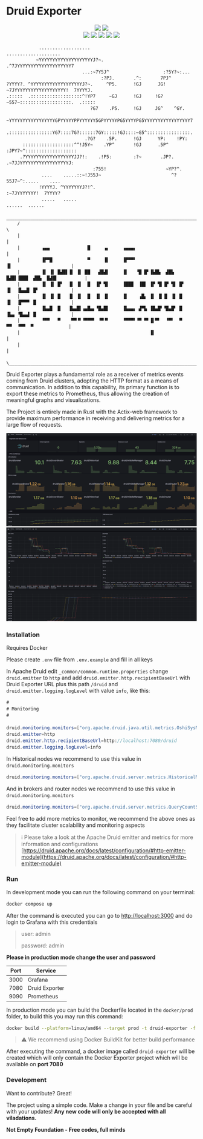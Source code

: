 # Druid Exporter

<p align="center">
    <img src="https://img.shields.io/github/v/release/kiwfy/druid_exporter.svg?style=flat-square&color=29F1FB&labelColor=22272E" />
    <img src="https://img.shields.io/badge/Welcome-29C68F?style=flat-square&label=PRs&labelColor=22272E&logo=git">
    <br/>
    <img src="https://img.shields.io/badge/Rust-000000.svg?style=flat-square&logo=Rust&logoColor=white">
    <img src="https://img.shields.io/badge/Apache%20Druid-29F1FB.svg?style=flat-square&logo=Apache-Druid&logoColor=black">
    <img src="https://img.shields.io/badge/Docker-2496ED.svg?style=flat-square&logo=Docker&logoColor=white">
    <img src="https://img.shields.io/badge/Prometheus-E6522C.svg?style=flat-square&logo=Prometheus&logoColor=white">
    <img src="https://img.shields.io/badge/Grafana-F46800.svg?style=flat-square&logo=Grafana&logoColor=white">
</p>


```
            ...................                                  ....................
           ~YYYYYYYYYYYYYYYYYYYYJ?~.                        .^7JYYYYYYYYYYYYYYYYYYYY7
                            ...:~7Y5J^                    :?5Y?~:...
                                   :?PJ.       .^:       7PJ^
?YYYY?. ^YYYYYYYYYYYYYYYYYYYJ?~.     ^P5.      !GJ      JG!      ~7JYYYYYYYYYYYYYYYYYYY!  7YYYYJ.
.:::::  .:::::::::::::::::::^!YP7     ~GJ      !GJ     !G?     ~557~:::::::::::::::::::.  .:::::
                               ?G7    .P5.     !GJ     JG^    ^GY.
              ~YYYYYYYYYYYYYYYYYGPYYYYYPPYYYYYY5GPYYYYYPG5YYYYPG5YYYYYYYYYYYYYYYYY7
              .::::::::::::::::YG7::::7G?::::::7GY:::::!GJ::::~G5^::::::::::::::::.
                             .?G?    .5P.      !GJ      YP:    !PY:
      :::::::::::::::::::^^!J5Y~    .YP^       !GJ      .5P^    :JPY7~^:::::::::::::::::::
     .?YYYYYYYYYYYYYYYYYYJJ?!:    .!P5:        :?~       .JP?.    .~7JJYYYYYYYYYYYYYYYYYYJ:
                                :755!                      ~YP?^.
             ....    .....::~!J55J~                          ^?55J7~^:.....    ....
            !YYYYJ. ^YYYYYYYJ?!^.                               :~7JYYYYYYY!  7YYYY?
             .....   .....                                            ......  ......
     ________________________________________________________________________________________
    /                                                                                        \
    |                                                                                        |
    |        ▗▄▄              █     ▗▖     ▗▄▄▄▖                                             |
    |        ▐▛▀█             ▀     ▐▌     ▐▛▀▀▘                     ▐▌                      |
    |        ▐▌ ▐▌ █▟█▌▐▌ ▐▌ ██   ▟█▟▌     ▐▌   ▝█ █▘▐▙█▙  ▟█▙  █▟█▌▐███  ▟█▙  █▟█▌          |
    |        ▐▌ ▐▌ █▘  ▐▌ ▐▌  █  ▐▛ ▜▌     ▐███  ▐█▌ ▐▛ ▜▌▐▛ ▜▌ █▘   ▐▌  ▐▙▄▟▌ █▘            |
    |        ▐▌ ▐▌ █   ▐▌ ▐▌  █  ▐▌ ▐▌     ▐▌    ▗█▖ ▐▌ ▐▌▐▌ ▐▌ █    ▐▌  ▐▛▀▀▘ █             |
    |        ▐▙▄█  █   ▐▙▄█▌▗▄█▄▖▝█▄█▌     ▐▙▄▄▖ ▟▀▙ ▐█▄█▘▝█▄█▘ █    ▐▙▄ ▝█▄▄▌ █             |
    |        ▝▀▀   ▀    ▀▀▝▘▝▀▀▀▘ ▝▀▝▘     ▝▀▀▀▘▝▀ ▀▘▐▌▀▘  ▝▀▘  ▀     ▀▀  ▝▀▀  ▀             |
    |                                                ▐▌                                      |
    |                                                                                        |
    \________________________________________________________________________________________/
```

Druid Exporter plays a fundamental role as a receiver of metrics events coming from Druid clusters, adopting the HTTP format as a means of communication. In addition to this capability, its primary function is to export these metrics to Prometheus, thus allowing the creation of meaningful graphs and visualizations.

The Project is entirely made in Rust with the Actix-web framework to provide maximum performance in receiving and delivering metrics for a large flow of requests.

<div>
    <kbd>
        <img src="static/img1.png"/>
    </kbd>
    <kbd>
        <img src="static/img2.png" />
    </kbd>
</div>


### Installation

Requires Docker

Please create ```.env``` file from ```.env.example``` and fill in all keys

In Apache Druid edit ```_common/common.runtime.properties``` change ```druid.emitter``` to ```http``` and add ```druid.emitter.http.recipientBaseUrl``` with Druid Exporter URL plus this path ```/druid``` and ```druid.emitter.logging.logLevel``` with value ```info```, like this:

```java
#
# Monitoring
#

druid.monitoring.monitors=["org.apache.druid.java.util.metrics.OshiSysMonitor", "org.apache.druid.java.util.metrics.JvmMonitor"]
druid.emitter=http
druid.emitter.http.recipientBaseUrl=http://localhost:7080/druid
druid.emitter.logging.logLevel=info
```

In Historical nodes we recommend to use this value in ```druid.monitoring.monitors```

```java
druid.monitoring.monitors=["org.apache.druid.server.metrics.HistoricalMetricsMonitor", "org.apache.druid.server.metrics.QueryCountStatsMonitor", "org.apache.druid.java.util.metrics.OshiSysMonitor", "org.apache.druid.java.util.metrics.JvmMonitor"]
```

And in brokers and router nodes we recommend to use this value in ```druid.monitoring.monitors```

```java
druid.monitoring.monitors=["org.apache.druid.server.metrics.QueryCountStatsMonitor", "org.apache.druid.java.util.metrics.OshiSysMonitor", "org.apache.druid.java.util.metrics.JvmMonitor"]
```

Feel free to add more metrics to monitor, we recommend the above ones as they facilitate cluster scalability and monitoring aspects

> ℹ️ Please take a look at the Apache Druid emitter and metrics for more information and configurations [https://druid.apache.org/docs/latest/configuration/#http-emitter-module](https://druid.apache.org/docs/latest/configuration/#http-emitter-module)

### Run

In development mode you can run the following command on your terminal:

```bash
docker compose up
```

After the command is executed you can go to [http://localhost:3000](http://localhost:3000) and do login to Grafana with this credentials

> user: admin
>
> password: admin

**Please in production mode change the user and password**

| Port | Service |
| - | - |
| 3000 | Grafana |
| 7080 | Druid Exporter |
| 9090 | Prometheus |

In production mode you can build the Dockerfile located in the ```docker/prod``` folder, to build this you may run this command:

```bash
docker build --platform=linux/amd64 --target prod -t druid-exporter -f docker/prod/Dockerfile .
```

> ⚠️ We recommend using Docker BuildKit for better build performance

After executing the command, a docker image called ```druid-exporter``` will be created which will only contain the Docker Exporter project which will be available on **port 7080**

### Development

Want to contribute? Great!

The project using a simple code.
Make a change in your file and be careful with your updates!
**Any new code will only be accepted with all viladations.**


**Not Empty Foundation - Free codes, full minds**
